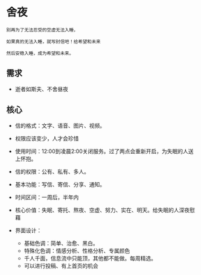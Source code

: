 # 舍夜

```
别再为了无法忍受的空虚无法入睡，

如果真的无法入睡，就写封信吧！给希望和未来

然后安稳入睡，成为希望和未来。
```

## 需求

- 逝者如斯夫、不舍昼夜

## 核心

- 信的格式：文字、语音、图片、视频。

- 权限应该变少，人才会珍惜

- 使用时间：12:00到凌晨2:00关闭服务。过了两点会重新开启，为失眠的人送上怀抱。

- 信的权限：公有、私有、多人。

- 基本功能：写信、寄信、分享、通知。

- 时间区间：一周后，半年内

- 核心价值：失眠、寄托、熬夜、空虚、努力、实在、明天。给失眠的人深夜慰藉

- 界面设计：

  - 基础色调：简单、治愈、黑白。
  - 特殊化色调：情感分析、性格分析、专属颜色
  - 千人千面，信息流中只能顶，其他都不能做。每周精选。
  - 可以进行投稿、有上首页的机会

  



